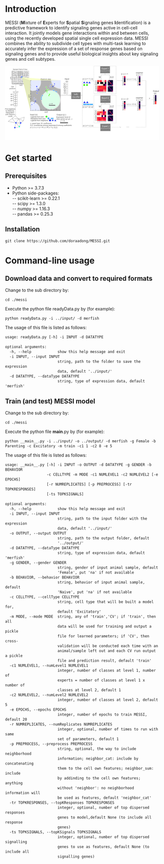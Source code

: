 # Introduction
MESSI (**M**ixture of **E**xperts for **S**patial **S**ignaling genes **I**dentification) is a predictive framework to identify signaling genes active in cell-cell interaction. It jointly models gene interactions within and between cells, using the recently developed spatial single cell expression data. MESSI combines the ability to subdivide cell types with multi-task learning to accurately infer the expression of a set of response genes based on signaling genes and to provide useful biological insights about key signaling genes and cell subtypes. 

![flowchart](./method_diagram.jpg)

# Get started 
## Prerequisites 
* Python >= 3.7.3 
* Python side-packages:  
-- scikit-learn >= 0.22.1  
-- scipy >= 1.3.0  
-- numpy >= 1.16.3  
-- pandas >= 0.25.3  

## Installation 
```shell
git clone https://github.com/doraadong/MESSI.git
```
# Command-line usage 

## Download data and convert to required formats
Change to the sub directory by: 

```shell
cd ./messi 
```
Execute the python file readyData.py by (for example): 

```shell
python readyData.py -i ../input/ -d merfish
```
The usage of this file is listed as follows:  

```shell
usage: readyData.py [-h] -i INPUT -d DATATYPE

optional arguments:
  -h, --help            show this help message and exit
  -i INPUT, --input INPUT
                        string, path to the folder to save the expression
                        data, default '../input/'
  -d DATATYPE, --dataType DATATYPE
                        string, type of expression data, default 'merfish'

```

## Train (and test) MESSI model 

Change to the sub directory by: 

```shell
cd ./messi 
```
Execute the python file __main__.py by (for example): 

```shell
python __main__.py -i ../input/ -o ../output/ -d merfish -g Female -b Parenting -c Excitatory -m train -c1 1 -c2 8 -e 5
```
The usage of this file is listed as follows:  

```shell
usage: __main__.py [-h] -i INPUT -o OUTPUT -d DATATYPE -g GENDER -b BEHAVIOR
                   -c CELLTYPE -m MODE -c1 NUMLEVEL1 -c2 NUMLEVEL2 [-e EPOCHS]
                   [-r NUMREPLICATES] [-p PREPROCESS] [-tr TOPKRESPONSES]
                   [-ts TOPKSIGNALS]

optional arguments:
  -h, --help            show this help message and exit
  -i INPUT, --input INPUT
                        string, path to the input folder with the expression
                        data, default '../input/'
  -o OUTPUT, --output OUTPUT
                        string, path to the output folder, default
                        '../output/'
  -d DATATYPE, --dataType DATATYPE
                        string, type of expression data, default 'merfish'
  -g GENDER, --gender GENDER
                        string, gender of input animal sample, default
                        'Female', put 'na' if not available
  -b BEHAVIOR, --behavior BEHAVIOR
                        string, behavior of input animal sample, default
                        'Naive', put 'na' if not available
  -c CELLTYPE, --cellType CELLTYPE
                        string, cell type that will be built a model for,
                        default 'Excitatory'
  -m MODE, --mode MODE  string, any of 'train','CV'; if 'train', then all
                        data will be used for training and output a pickle
                        file for learned parameters; if 'CV', then cross-
                        validation will be conducted each time with an
                        animal/sample left out and each CV run output a pickle
                        file and prediction result, default 'train'
  -c1 NUMLEVEL1, --numLevel1 NUMLEVEL1
                        integer, number of classes at level 1, number of
                        experts = number of classes at level 1 x number of
                        classes at level 2, default 1
  -c2 NUMLEVEL2, --numLevel2 NUMLEVEL2
                        integer, number of classes at level 2, default 5
  -e EPOCHS, --epochs EPOCHS
                        integer, number of epochs to train MESSI, default 20
  -r NUMREPLICATES, --numReplicates NUMREPLICATES
                        integer, optional, number of times to run with same
                        set of parameters, default 1
  -p PREPROCESS, --preprocess PREPROCESS
                        string, optional, the way to include neighborhood
                        information; neighbor_cat: include by concatenating
                        them to the cell own features; neighbor_sum: include
                        by addinding to the cell own features; anything
                        without 'neighbor': no neighborhood information will
                        be used as features, default 'neighbor_cat'
  -tr TOPKRESPONSES, --topKResponses TOPKRESPONSES
                        integer, optional, number of top dispersed responses
                        genes to model,default None (to include all response
                        genes)
  -ts TOPKSIGNALS, --topKSignals TOPKSIGNALS
                        integer, optional, number of top dispersed signalling
                        genes to use as features, default None (to include all
                        signalling genes)
```






